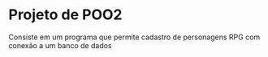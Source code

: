 ﻿# Projeto de POO2
Consiste em um programa que permite cadastro de personagens RPG com conexão a um banco de dados
